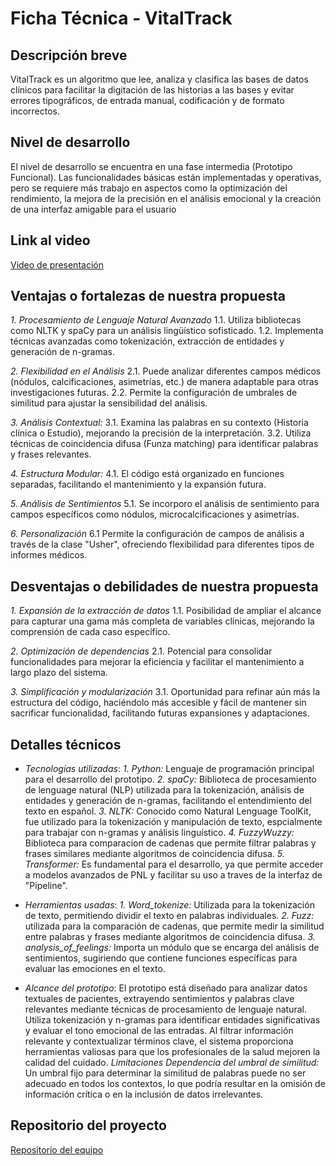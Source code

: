 # Ficha Técnica - VitalTrack

## Descripción breve

VitalTrack es un algoritmo que lee, analiza y clasifica las bases de datos clínicos para facilitar la digitación de las historias a las bases y evitar errores tipográficos, de entrada manual, codificación y de formato incorrectos.

## Nivel de desarrollo

El nivel de desarrollo se encuentra en una fase intermedia (Prototipo Funcional). Las funcionalidades básicas están implementadas y operativas, pero se requiere más trabajo en aspectos como la optimización del rendimiento, la mejora de la precisión en el análisis emocional y la creación de una interfaz amigable para el usuario

## Link al video

[Video de presentación](URL)

## Ventajas o fortalezas de nuestra propuesta

_1. Procesamiento de Lenguaje Natural Avanzado_
1.1. Utiliza bibliotecas como NLTK y spaCy para un análisis lingüístico sofisticado.
1.2. Implementa técnicas avanzadas como tokenización, extracción de entidades y generación de n-gramas.

_2. Flexibilidad en el Análisis_
2.1. Puede analizar diferentes campos médicos (nódulos, calcificaciones, asimetrías, etc.) de manera adaptable para otras investigaciones futuras.
2.2. Permite la configuración de umbrales de similitud para ajustar la sensibilidad del análisis.

_3. Análisis Contextual:_
3.1. Examina las palabras en su contexto (Historia clínica o Estudio), mejorando la precisión de la interpretación.
3.2. Utiliza técnicas de coincidencia difusa (Funza matching) para identificar palabras y frases relevantes.

_4. Estructura Modular:_
4.1. El código está organizado en funciones separadas, facilitando el mantenimiento y la expansión futura.

_5. Análisis de Sentimientos_
5.1. Se incorporo el análisis de sentimiento para campos específicos como nódulos, microcalcificaciones y asimetrías.

_6. Personalización_
6.1 Permite la configuración de campos de análisis a través de la clase "Usher", ofreciendo flexibilidad para diferentes tipos de informes médicos.

## Desventajas o debilidades de nuestra propuesta

_1. Expansión de la extracción de datos_
1.1. Posibilidad de ampliar el alcance para capturar una gama más completa de variables clínicas, mejorando la comprensión de cada caso específico.

_2. Optimización de dependencias_
2.1. Potencial para consolidar funcionalidades para mejorar la eficiencia y facilitar el mantenimiento a largo plazo del sistema.

_3. Simplificación y modularización_
3.1. Oportunidad para refinar aún más la estructura del código, haciéndolo más accesible y fácil de mantener sin sacrificar funcionalidad, facilitando futuras expansiones y adaptaciones.

## Detalles técnicos

- _Tecnologías utilizadas_:
  _1. Python:_ Lenguaje de programación principal para el desarrollo del prototipo.
  _2. spaCy:_ Biblioteca de procesamiento de lenguage natural (NLP) utilizada para la tokenización, análisis de entidades y generación de n-gramas, facilitando el entendimiento del texto en español.
  _3. NLTK:_ Conocido como Natural Lenguage ToolKit, fue utilizado para la tokenización y manipulación de texto, espcialmente para trabajar con n-gramas y análisis linguístico.
  _4. FuzzyWuzzy:_ Biblioteca para comparacion de cadenas que permite filtrar palabras y frases similares mediante algoritmos de coincidencia difusa.
  _5. Transformer:_ Es fundamental para el desarrollo, ya que permite acceder a modelos avanzados de PNL y facilitar su uso a traves de la interfaz de "Pipeline".

- _Herramientas usadas_:
  _1. Word_tokenize:_ Utilizada para la tokenización de texto, permitiendo dividir el texto en palabras individuales.
  _2. Fuzz:_ utilizada para la comparación de cadenas, que permite medir la similitud entre palabras y frases mediante algoritmos de coincidencia difusa.
  _3. analysis_of_feelings:_ Importa un módulo que se encarga del análisis de sentimientos, sugiriendo que contiene funciones específicas para evaluar las emociones en el texto.

- _Alcance del prototipo_: El prototipo está diseñado para analizar datos textuales de pacientes, extrayendo sentimientos y palabras clave relevantes mediante técnicas de procesamiento de lenguaje natural. Utiliza tokenización y n-gramas para identificar entidades significativas y evaluar el tono emocional de las entradas. Al filtrar información relevante y contextualizar términos clave, el sistema proporciona herramientas valiosas para que los profesionales de la salud mejoren la calidad del cuidado.
  _Limitaciones_
  _Dependencia del umbral de similitud:_ Un umbral fijo para determinar la similitud de palabras puede no ser adecuado en todos los contextos, lo que podría resultar en la omisión de información crítica o en la inclusión de datos irrelevantes.

## Repositorio del proyecto

[Repositorio del equipo](URL)
